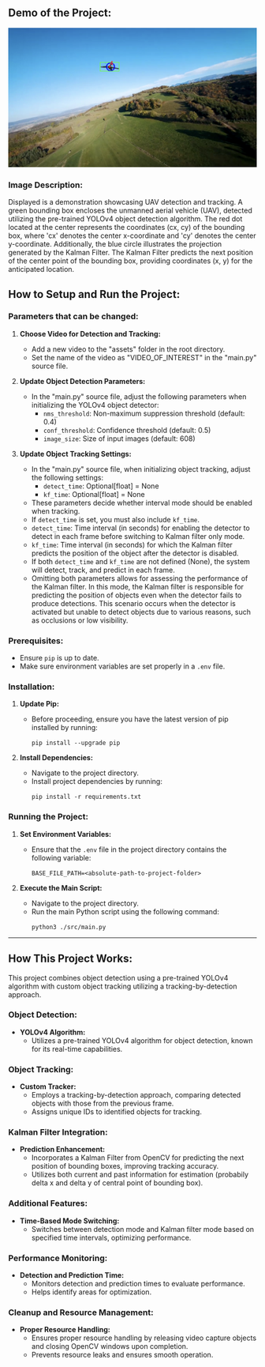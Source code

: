 
## Demo of the Project: 

![Demo of UAV detection and tracking](./images/uav-detection-and-tracking-demo.png)

### Image Description:

Displayed is a demonstration showcasing UAV detection and tracking. A green bounding box encloses the unmanned aerial vehicle (UAV), detected utilizing the pre-trained YOLOv4 object detection algorithm. The red dot located at the center represents the coordinates (cx, cy) of the bounding box, where 'cx' denotes the center x-coordinate and 'cy' denotes the center y-coordinate. Additionally, the blue circle illustrates the projection generated by the Kalman Filter. The Kalman Filter predicts the next position of the center point of the bounding box, providing coordinates (x, y) for the anticipated location.

## How to Setup and Run the Project:

### Parameters that can be changed:

1. **Choose Video for Detection and Tracking:**
   - Add a new video to the "assets" folder in the root directory.
   - Set the name of the video as "VIDEO_OF_INTEREST" in the "main.py" source file.

2. **Update Object Detection Parameters:**
   - In the "main.py" source file, adjust the following parameters when initializing the YOLOv4 object detector:
     - `nms_threshold`: Non-maximum suppression threshold (default: 0.4)
     - `conf_threshold`: Confidence threshold (default: 0.5)
     - `image_size`: Size of input images (default: 608)

3. **Update Object Tracking Settings:**
   - In the "main.py" source file, when initializing object tracking, adjust the following settings:
     - `detect_time`: Optional[float] = None
     - `kf_time`: Optional[float] = None
   - These parameters decide whether interval mode should be enabled when tracking.
   - If `detect_time` is set, you must also include `kf_time`.
   - `detect_time`: Time interval (in seconds) for enabling the detector to detect in each frame before switching to Kalman filter only mode.
   - `kf_time`: Time interval (in seconds) for which the Kalman filter predicts the position of the object after the detector is disabled.
   - If both `detect_time` and `kf_time` are not defined (None), the system will detect, track, and predict in each frame.
   - Omitting both parameters allows for assessing the performance of the Kalman filter. In this mode, the Kalman filter is responsible for predicting the position of objects even when the detector fails to produce detections. This scenario occurs when the detector is activated but unable to detect objects due to various reasons, such as occlusions or low visibility.
  
### Prerequisites:
- Ensure `pip` is up to date.
- Make sure environment variables are set properly in a `.env` file.

### Installation:
1. **Update Pip:**
   - Before proceeding, ensure you have the latest version of pip installed by running:
     ```
     pip install --upgrade pip
     ```

2. **Install Dependencies:**
   - Navigate to the project directory.
   - Install project dependencies by running:
     ```
     pip install -r requirements.txt
     ```

### Running the Project:
1. **Set Environment Variables:**
   - Ensure that the `.env` file in the project directory contains the following variable:
     ```
     BASE_FILE_PATH=<absolute-path-to-project-folder>
     ```

2. **Execute the Main Script:**
   - Navigate to the project directory.
   - Run the main Python script using the following command:
     ```
     python3 ./src/main.py
     ```

---

## How This Project Works:

This project combines object detection using a pre-trained YOLOv4 algorithm with custom object tracking utilizing a tracking-by-detection approach.


### Object Detection:
- **YOLOv4 Algorithm:**
  - Utilizes a pre-trained YOLOv4 algorithm for object detection, known for its real-time capabilities.

### Object Tracking:
- **Custom Tracker:**
  - Employs a tracking-by-detection approach, comparing detected objects with those from the previous frame.
  - Assigns unique IDs to identified objects for tracking.

### Kalman Filter Integration:
- **Prediction Enhancement:**
  - Incorporates a Kalman Filter from OpenCV for predicting the next position of bounding boxes, improving tracking accuracy.
  - Utilizes both current and past information for estimation (probabily delta x and delta y of central point of bounding box).

### Additional Features:
- **Time-Based Mode Switching:**
  - Switches between detection mode and Kalman filter mode based on specified time intervals, optimizing performance.

### Performance Monitoring:
- **Detection and Prediction Time:**
  - Monitors detection and prediction times to evaluate performance.
  - Helps identify areas for optimization.

### Cleanup and Resource Management:
- **Proper Resource Handling:**
  - Ensures proper resource handling by releasing video capture objects and closing OpenCV windows upon completion.
  - Prevents resource leaks and ensures smooth operation.
